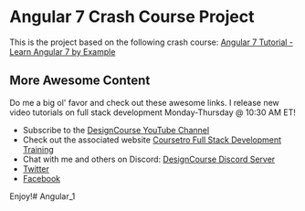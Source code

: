 # Angular 7 Crash Course Project

This is the project based on the following crash course:
[Angular 7 Tutorial - Learn Angular 7 by Example](https://coursetro.com/posts/code/171/Angular-7-Tutorial---Learn-Angular-7-by-Example)

## More Awesome Content

Do me a big ol' favor and check out these awesome links. I release new video tutorials on full stack development Monday-Thursday @ 10:30 AM ET!

* Subscribe to the [DesignCourse YouTube Channel](http://youtube.com/designcourse)
* Check out the associated website [Coursetro Full Stack Development Training](https://coursetro.com)
* Chat with me and others on Discord: [DesignCourse Discord Server](https://discord.gg/a27CKAF)
* [Twitter](https://twitter.com/designcoursecom)
* [Facebook](https://facebook.com/coursetro)

Enjoy!# Angular_1

